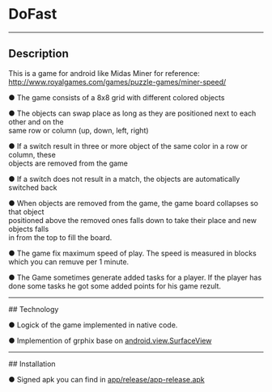 # DoFast

<hr>

## Description

This is a game for android  like  Midas  Miner  for  reference:  
http://www.royalgames.com/games/puzzle-­games/miner-­speed/  

●   The  game  consists  of  a  8x8  grid  with  different  colored  objects  
  
●   The  objects  can  swap  place  as  long  as  they  are  positioned  next  to  each  other  and  on  the  
same  row  or  column  (up,  down,  left,  right)  
  
●   If  a  switch  result  in  three  or  more  object  of  the  same  color  in  a  row  or  column,  these  
objects  are  removed  from  the  game  
  
●   If  a  switch  does  not  result  in  a  match,  the  objects  are  automatically  switched  back  
  
●   When  objects  are  removed  from  the  game,  the  game  board  collapses  so  that  object  
positioned  above  the  removed  ones  falls  down  to  take  their  place  and  new  objects  falls  
in  from  the  top  to  fill  the  board.  

●   The game fix maximum speed of play. The speed is measured in blocks which you can remuve per 1 minute.

●   The Game sometimes generate added tasks for a player. If the player has done some tasks he got some added points for his game rezult.

<hr>
## Technology

● Logick of the game implemented in native code.

● Implemention of grphix base on [android.view.SurfaceView](https://developer.android.com/reference/android/view/SurfaceView)

<hr>
## Installation

● Signed apk you can find in [app/release/app-release.apk](https://github.com/AndreAKM/DoFast/commit/b3a860e8fe651cfb65fccae2bf430934a5695944#diff-83f8f6ce566bd6ce67dd288b87e9f2b6)
